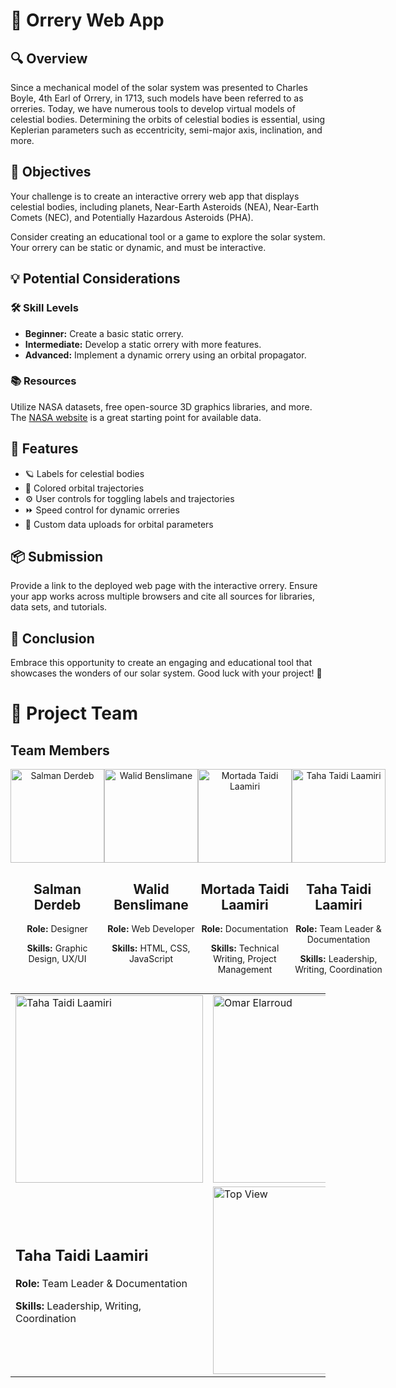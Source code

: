 

<body>
    <h1>🌌 Orrery Web App</h1>
    <h2>🔍 Overview</h2>
    <p>
        Since a mechanical model of the solar system was presented to Charles Boyle, 4th Earl of Orrery, in 1713, 
        such models have been referred to as orreries. Today, we have numerous tools to develop virtual models of 
        celestial bodies. Determining the orbits of celestial bodies is essential, using Keplerian parameters 
        such as eccentricity, semi-major axis, inclination, and more.
    </p>
    <h2>🎯 Objectives</h2>
    <p>
        Your challenge is to create an interactive orrery web app that displays celestial bodies, including 
        planets, Near-Earth Asteroids (NEA), Near-Earth Comets (NEC), and Potentially Hazardous Asteroids (PHA).
    </p>
    <p>
        Consider creating an educational tool or a game to explore the solar system. Your orrery can be static 
        or dynamic, and must be interactive.
    </p>
    <h2>💡 Potential Considerations</h2>
    <h3>🛠 Skill Levels</h3>
    <ul>
        <li><strong>Beginner:</strong> Create a basic static orrery.</li>
        <li><strong>Intermediate:</strong> Develop a static orrery with more features.</li>
        <li><strong>Advanced:</strong> Implement a dynamic orrery using an orbital propagator.</li>
    </ul>
    <h3>📚 Resources</h3>
    <p>
        Utilize NASA datasets, free open-source 3D graphics libraries, and more. 
        The <a href="https://www.nasa.gov">NASA website</a> is a great starting point for available data.
    </p>
    <h2>🌟 Features</h2>
    <ul>
        <li>🪐 Labels for celestial bodies</li>
        <li>🌈 Colored orbital trajectories</li>
        <li>⚙️ User controls for toggling labels and trajectories</li>
        <li>⏩ Speed control for dynamic orreries</li>
        <li>📂 Custom data uploads for orbital parameters</li>
    </ul>
    <h2>📦 Submission</h2>
    <p>
        Provide a link to the deployed web page with the interactive orrery. Ensure your app works across multiple 
        browsers and cite all sources for libraries, data sets, and tutorials.
    </p>
    <h2>🚀 Conclusion</h2>
    <p>
        Embrace this opportunity to create an engaging and educational tool that showcases the wonders of our 
        solar system. Good luck with your project! 🌠
<h1>🚀 Project Team</h1>
  

 ## Team Members

<div style="display: flex; justify-content: space-around;">

<div style="text-align: center; justify-content=center;">
    <img src="https://github.com/user-attachments/assets/b61233f2-a0fa-47de-a3f9-6007b1c1d453" alt="Salman Derdeb" width="150">
    <h2>Salman Derdeb</h2>
    <p><strong>Role:</strong> Designer</p>
    <p><strong>Skills:</strong> Graphic Design, UX/UI</p>
</div>

<div style="text-align: center;">
    <img src="https://github.com/user-attachments/assets/331fc805-78e1-48ea-b441-33531ead54f9" alt="Walid Benslimane" width="150">
    <h2>Walid Benslimane</h2>
    <p><strong>Role:</strong> Web Developer</p>
    <p><strong>Skills:</strong> HTML, CSS, JavaScript</p>
</div>

<div style="text-align: center;">
    <img src="https://github.com/user-attachments/assets/eeddf3e4-373e-47a2-b89f-248aacf124cd" alt="Mortada Taidi Laamiri" width="150">
    <h2>Mortada Taidi Laamiri</h2>
    <p><strong>Role:</strong> Documentation</p>
    <p><strong>Skills:</strong> Technical Writing, Project Management</p>
</div>

<div style="text-align: center;">
    <img src="https://github.com/user-attachments/assets/12a3426f-ae99-45b6-90b2-05169ba14a44" alt="Taha Taidi Laamiri" width="150">
    <h2>Taha Taidi Laamiri</h2>
    <p><strong>Role:</strong> Team Leader & Documentation</p>
    <p><strong>Skills:</strong> Leadership, Writing, Coordination</p>
</div>

</div>


<table>
  <tr>
    <td><img src="https://github.com/user-attachments/assets/12a3426f-ae99-45b6-90b2-05169ba14a44" alt="Taha Taidi Laamiri"  width="300"></td>
    <td><img src="https://github.com/user-attachments/assets/12a3426f-ae99-45b6-90b2-05169ba14a44" alt="Omar Elarroud" width="300"></td>
    <td><img src="https://github.com/user-attachments/assets/12a3426f-ae99-45b6-90b2-05169ba14a44" alt="Soufiane Ghazouane"  width="300"></td>
  </tr>
  <tr>
    <td> <h2>Taha Taidi Laamiri</h2>
    <p><strong>Role:</strong> Team Leader & Documentation</p>
    <p><strong>Skills:</strong> Leadership, Writing, Coordination</p></td>
    <td><img src="https://github.com/user-attachments/assets/ad658054-3e9b-406a-a45b-c1b9d133fd08" alt="Top View" width="300"></td>
    <td><img src="https://github.com/user-attachments/assets/7bb37858-1f3b-4269-96df-d405ea4d56e2" alt="Extended Arm View" width="300"></td>
  </tr>



</body>
</html>

